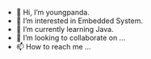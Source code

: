 - 👋 Hi, I’m youngpanda.
- 👀 I’m interested in Embedded System.
- 🌱 I’m currently learning Java.
- 💞️ I’m looking to collaborate on ...
- 📫 How to reach me ...

<!---
pandahwang/pandahwang is a ✨ special ✨ repository because its `README.md` (this file) appears on your GitHub profile.
You can click the Preview link to take a look at your changes.
--->
